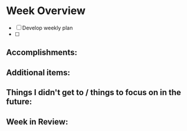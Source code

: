 # Week Overview


- [ ] Develop weekly plan
- [ ]


## Accomplishments:

## Additional items:

## Things I didn't get to / things to focus on in the future:

## Week in Review:
